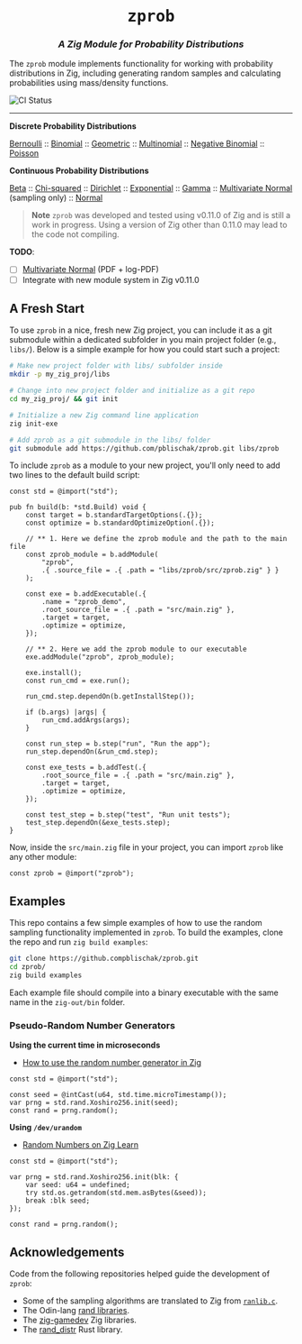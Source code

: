 <div align="center">
<h1><tt>zprob</tt></h1>
<h3><i>
A Zig Module for Probability Distributions
</i></h3>
</div>


The `zprob` module implements functionality for working with probability distributions in Zig,
including generating random samples and calculating probabilities using mass/density functions.

<img src="https://github.com/pblischak/zprob/actions/workflows/ci.yml/badge.svg" alt="CI Status">

----

**Discrete Probability Distributions**

[Bernoulli](https://en.wikipedia.org/wiki/Bernoulli_distribution) ::
[Binomial](https://en.wikipedia.org/wiki/Binomial_distribution) ::
[Geometric](https://en.wikipedia.org/wiki/Geometric_distribution) ::
[Multinomial](https://en.wikipedia.org/wiki/Multinomial_distribution) ::
[Negative Binomial](https://en.wikipedia.org/wiki/Negative_binomial_distribution) ::
[Poisson](https://en.wikipedia.org/wiki/Poisson_distribution)

**Continuous Probability Distributions**

[Beta](https://en.wikipedia.org/wiki/Beta_distribution) ::
[Chi-squared](https://en.wikipedia.org/wiki/Chi-squared_distribution) ::
[Dirichlet](https://en.wikipedia.org/wiki/Dirichlet_distribution) ::
[Exponential](https://en.wikipedia.org/wiki/Exponential_distribution) ::
[Gamma](https://en.wikipedia.org/wiki/Gamma_distribution) ::
[Multivariate Normal](https://en.wikipedia.org/wiki/Multivariate_normal_distribution) (sampling only) ::
[Normal](https://en.wikipedia.org/wiki/Normal_distribution)

> **Note**
> `zprob` was developed and tested using v0.11.0 of Zig and is still a work in progress.
> Using a version of Zig other than 0.11.0 may lead to the code not compiling.

**TODO**:

 - [ ] [Multivariate Normal](https://en.wikipedia.org/wiki/Multivariate_normal_distribution) (PDF + log-PDF)
 - [ ] Integrate with new module system in Zig v0.11.0

## A Fresh Start

To use `zprob` in a nice, fresh new Zig project, you can include it as
a git submodule within a dedicated subfolder in you main project folder (e.g.,
`libs/`). Below is a simple example for how you could start such a project:

```bash
# Make new project folder with libs/ subfolder inside
mkdir -p my_zig_proj/libs

# Change into new project folder and initialize as a git repo
cd my_zig_proj/ && git init

# Initialize a new Zig command line application
zig init-exe

# Add zprob as a git submodule in the libs/ folder
git submodule add https://github.com/pblischak/zprob.git libs/zprob
```

To include `zprob` as a module to your new project, you'll only need to add two lines to
the default build script:

```zig
const std = @import("std");

pub fn build(b: *std.Build) void {
    const target = b.standardTargetOptions(.{});
    const optimize = b.standardOptimizeOption(.{});

    // ** 1. Here we define the zprob module and the path to the main file
    const zprob_module = b.addModule(
        "zprob",
        .{ .source_file = .{ .path = "libs/zprob/src/zprob.zig" } }
    );

    const exe = b.addExecutable(.{
        .name = "zprob_demo",
        .root_source_file = .{ .path = "src/main.zig" },
        .target = target,
        .optimize = optimize,
    });

    // ** 2. Here we add the zprob module to our executable
    exe.addModule("zprob", zprob_module);

    exe.install();
    const run_cmd = exe.run();

    run_cmd.step.dependOn(b.getInstallStep());

    if (b.args) |args| {
        run_cmd.addArgs(args);
    }

    const run_step = b.step("run", "Run the app");
    run_step.dependOn(&run_cmd.step);

    const exe_tests = b.addTest(.{
        .root_source_file = .{ .path = "src/main.zig" },
        .target = target,
        .optimize = optimize,
    });

    const test_step = b.step("test", "Run unit tests");
    test_step.dependOn(&exe_tests.step);
}
```

Now, inside the `src/main.zig` file in your project, you can import `zprob` like any other
module:

```zig
const zprob = @import("zprob");
```

## Examples

This repo contains a few simple examples of how to use the random sampling functionality
implemented in `zprob`. To build the examples, clone the repo and run
`zig build examples`:

```bash
git clone https://github.compblischak/zprob.git
cd zprob/
zig build examples
```

Each example file should compile into a binary executable with the same name in the `zig-out/bin`
folder.

### Pseudo-Random Number Generators

**Using the current time in microseconds**

- [How to use the random number generator in Zig]("https://zig.news/gowind/how-to-use-the-random-number-generator-in-zig-ef6")

```zig
const std = @import("std");

const seed = @intCast(u64, std.time.microTimestamp());
var prng = std.rand.Xoshiro256.init(seed);
const rand = prng.random();
```

**Using `/dev/urandom`**

- [Random Numbers on Zig Learn](https://ziglearn.org/chapter-2/#random-numbers)

```zig
const std = @import("std");

var prng = std.rand.Xoshiro256.init(blk: {
    var seed: u64 = undefined;
    try std.os.getrandom(std.mem.asBytes(&seed));
    break :blk seed;
});

const rand = prng.random();
```

## Acknowledgements

Code from the following repositories helped guide the development of `zprob`:

 - Some of the sampling algorithms are translated to Zig from
   [`ranlib.c`](https://people.sc.fsu.edu/~jburkardt/c_src/ranlib/ranlib.html).
 - The Odin-lang [rand libraries](https://github.com/odin-lang/Odin/tree/master/core/math/rand).
 - The [zig-gamedev](https://github.com/michal-z/zig-gamedev) Zig libraries.
 - The [rand_distr](https://github.com/rust-random/rand/tree/master/rand_distr) Rust library.
